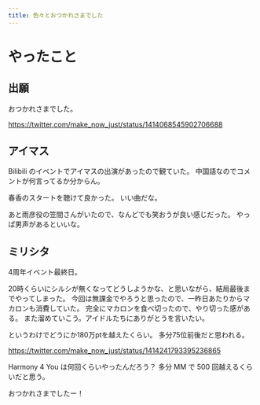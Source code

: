 ```yaml
---
title: 色々とおつかれさまでした
---
```


# やったこと

## 出願

おつかれさまでした。

<https://twitter.com/make_now_just/status/1414068545902706688>

## アイマス

Bilibili のイベントでアイマスの出演があったので観ていた。
中国語なのでコメントが何言ってるか分からん。

春香のスタートを聴けて良かった。
いい曲だな。

あと雨彦役の笠間さんがいたので、なんどでも笑おうが良い感じだった。
やっぱ男声があるといいな。

## ミリシタ

4周年イベント最終日。

20時くらいにシルシが無くなってどうしようかな、と思いながら、結局最後までやってしまった。
今回は無課金でやろうと思ったので、一昨日あたりからマカロンも消費していた。
完全にマカロンを食べ切ったので、やり切った感がある。
また溜めていこう。アイドルたちにありがとうを言いたい。

というわけでどうにか180万ptを越えたくらい。
多分75位前後だと思われる。

<https://twitter.com/make_now_just/status/1414241793395236865>

Harmony 4 You は何回くらいやったんだろう？
多分 MM で 500 回越えるくらいだと思う。

おつかれさまでしたー！
